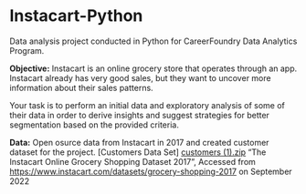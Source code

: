 # Instacart-Python
Data analysis project conducted in Python for CareerFoundry Data Analytics Program.

**Objective:**
Instacart is an online grocery store that operates through an app. Instacart already has very good sales, but they want to uncover more information about their sales patterns.

Your task is to perform an initial data and exploratory analysis of some of their data in order to derive insights and suggest strategies for better segmentation based on the provided criteria.

**Data:**
Open osurce data from Instacart in 2017 and created customer dataset for the project. 
[Customers Data Set]
[customers (1).zip](https://github.com/tran-alberth/Instacart-Python/files/9622084/customers.1.zip)
“The Instacart Online Grocery Shopping Dataset 2017”, Accessed from https://www.instacart.com/datasets/grocery-shopping-2017 on September 2022
